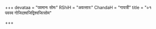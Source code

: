 +++
devataa = "पवमानः सोमः"
RShiH = "अवत्सारः"
ChandaH = "गायत्री"
title = "०१ पवस्व गोजिदश्वजिद्विश्वजित्सोम"

+++
